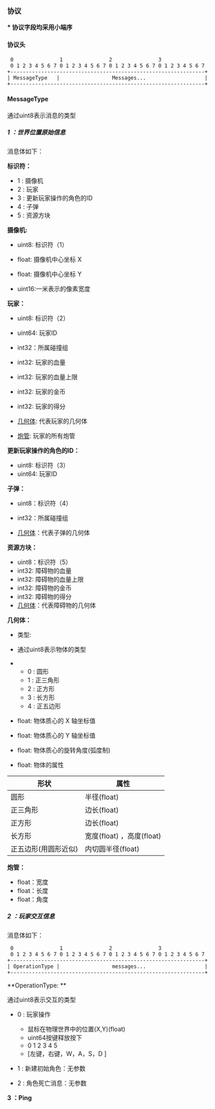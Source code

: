 ### 协议

**\* 协议字段均采用小端序**

#### 协议头

```
 0               1               2               3
 0 1 2 3 4 5 6 7 0 1 2 3 4 5 6 7 0 1 2 3 4 5 6 7 0 1 2 3 4 5 6 7
+---------------------------------------------------------------+
| MessageType   |                 Messages...                   |
+---------------------------------------------------------------+

```

#### MessageType

通过uint8表示消息的类型

##### 1 ：世界位置原始信息

消息体如下：

**标识符：**

- 1 : 摄像机
- 2 : 玩家
- 3 : 更新玩家操作的角色的ID
- 4 : 子弹
- 5 : 资源方块

**摄像机:**

- uint8: 标识符（1）

- float: 摄像机中心坐标 X
- float: 摄像机中心坐标 Y
- uint16:一米表示的像素宽度

**玩家：**

- uint8: 标识符（2）
- uint64: 玩家ID

- int32：所属碰撞组

- int32: 玩家的血量
- int32: 玩家的血量上限
- int32: 玩家的金币
- int32: 玩家的得分
- [几何体](#shape): 代表玩家的几何体
- [炮管](#barrel): 玩家的所有炮管

**更新玩家操作的角色的ID：**

- uint8: 标识符（3）
- uint64: 玩家ID

**子弹：**

- uint8：标识符（4）

- int32：所属碰撞组
- [几何体](#shape)：代表子弹的几何体

**资源方块：**

- uint8：标识符（5）
- int32:  障碍物的血量
- int32:  障碍物的血量上限
- int32:  障碍物的金币
- int32:  障碍物的得分
- [几何体](#shape)：代表障碍物的几何体



**几何体<a name="shape"></a>：**

- 类型:
- 通过uint8表示物体的类型

-   - 0 : 圆形
    - 1 : 正三角形
    - 2 : 正方形
    - 3 : 长方形
    - 4 : 正五边形

-   float: 物体质心的 X 轴坐标值

-   float: 物体质心的 Y 轴坐标值

-   float: 物体质心的旋转角度(弧度制)

-   float: 物体的属性	


| 形状                 | 属性                      |
| -------------------- | ------------------------- |
| 圆形                 | 半径(float)               |
| 正三角形             | 边长(float)               |
| 正方形               | 边长(float)               |
| 长方形               | 宽度(float) ，高度(float) |
| 正五边形(用圆形近似) | 内切圆半径(float)         |

**炮管<a name="barrel"></a>：**

- float：宽度
- float：长度
- float：角度

##### 2 ：玩家交互信息

消息体如下：

```
 0               1               2               3
 0 1 2 3 4 5 6 7 0 1 2 3 4 5 6 7 0 1 2 3 4 5 6 7 0 1 2 3 4 5 6 7
+---------------------------------------------------------------+
| OperationType |                 messages...                   |
+---------------------------------------------------------------+
```
**OperationType: **

通过uint8表示交互的类型

- 0 : 玩家操作
  - 鼠标在物理世界中的位置(X,Y)(float)
  - uint64按键释放按下
  - 0          1         2    3    4    5
  - [左键，右键，W，A，S，D ]

- 1 : 新建初始角色：无参数

- 2 : 角色死亡消息：无参数

**3 ：Ping** 